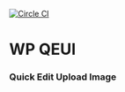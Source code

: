 [![Circle CI](https://circleci.com/gh/asheu321/wp-qeui/tree/master.svg?style=svg)](https://circleci.com/gh/asheu321/wp-qeui/tree/master)
# WP QEUI
### Quick Edit Upload Image